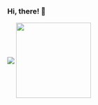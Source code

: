 ### Hi, there! 👋

[<img align="center" src="https://github-readme-stats.vercel.app/api?username=nbsp1221&count_private=true&show_icons=true&line_height=21">](https://github.com/anuraghazra/github-readme-stats)
[<img align="center" src="https://github-readme-stats.vercel.app/api/top-langs/?username=nbsp1221&layout=compact" height="171">](https://github.com/anuraghazra/github-readme-stats)

<!--
**nbsp1221/nbsp1221** is a ✨ _special_ ✨ repository because its `README.md` (this file) appears on your GitHub profile.

Here are some ideas to get you started:

- 🔭 I’m currently working on ...
- 🌱 I’m currently learning ...
- 👯 I’m looking to collaborate on ...
- 🤔 I’m looking for help with ...
- 💬 Ask me about ...
- 📫 How to reach me: ...
- 😄 Pronouns: ...
- ⚡ Fun fact: ...
-->
